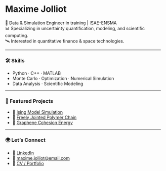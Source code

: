 # Maxime Jolliot

🚀 Data & Simulation Engineer in training | ISAE-ENSMA  
📊 Specializing in uncertainty quantification, modeling, and scientific computing.  
🛰️ Interested in quantitative finance & space technologies.

---

### 🛠️ Skills
- Python · C++ · MATLAB
- Monte Carlo · Optimization · Numerical Simulation
- Data Analysis · Scientific Modeling

---

### 📂 Featured Projects
- 🔬 [Ising Model Simulation](https://github.com/your-repo)
- 🧬 [Freely Jointed Polymer Chain](https://github.com/your-repo)
- 🌌 [Graphene Cohesion Energy](https://github.com/your-repo)

---

### 🌍 Let’s Connect
- 💼 [LinkedIn](https://linkedin.com/in/maximejolliot)
- 📧 maxime.jolliot@email.com
- 📁 [CV / Portfolio](https://link-to-portfolio.com)
